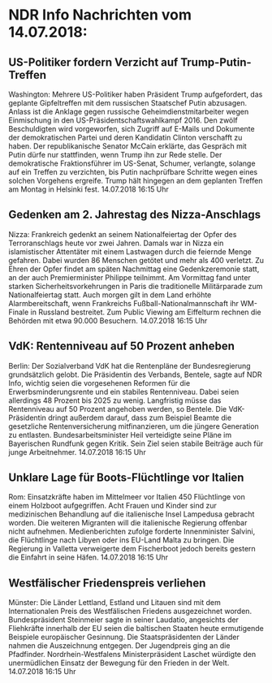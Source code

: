 # NDR Info Nachrichten vom 14.07.2018:


## US-Politiker fordern Verzicht auf Trump-Putin-Treffen
Washington: Mehrere US-Politiker haben Präsident Trump aufgefordert, das geplante Gipfeltreffen mit dem russischen Staatschef Putin abzusagen. Anlass ist die Anklage gegen russische Geheimdienstmitarbeiter wegen Einmischung in den US-Präsidentschaftswahlkampf 2016. Den zwölf Beschuldigten wird vorgeworfen, sich Zugriff auf E-Mails und Dokumente der demokratischen Partei und deren Kandidatin Clinton verschafft zu haben. Der republikanische Senator McCain erklärte, das Gespräch mit Putin dürfe nur stattfinden, wenn Trump ihn zur Rede stelle. Der demokratische Fraktionsführer im US-Senat, Schumer, verlangte, solange auf ein Treffen zu verzichten, bis Putin nachprüfbare Schritte wegen eines solchen Vorgehens ergreife. Trump hält hingegen an dem geplanten Treffen am Montag in Helsinki fest. 14.07.2018 16:15 Uhr 

## Gedenken am 2. Jahrestag des Nizza-Anschlags
Nizza: 	Frankreich gedenkt an seinem Nationalfeiertag der Opfer des Terroranschlags heute vor zwei Jahren. Damals war in Nizza ein islamistischer Attentäter mit einem Lastwagen durch die feiernde Menge gefahren. Dabei wurden 86 Menschen getötet und mehr als 400 verletzt. Zu Ehren der Opfer findet am späten Nachmittag eine Gedenkzeremonie statt, an der auch Premierminister Philippe teilnimmt. Am Vormittag fand unter starken Sicherheitsvorkehrungen in Paris die traditionelle Militärparade zum Nationalfeiertag statt. Auch morgen gilt in dem Land erhöhte Alarmbereitschaft, wenn Frankreichs Fußball-Nationalmannschaft ihr WM-Finale in Russland bestreitet. Zum Public Viewing am Eiffelturm rechnen die Behörden mit etwa 90.000 Besuchern. 14.07.2018 16:15 Uhr 

## VdK: Rentenniveau auf 50 Prozent anheben
Berlin: Der Sozialverband VdK hat die Rentenpläne der Bundesregierung grundsätzlich gelobt. Die Präsidentin des Verbands, Bentele, sagte auf NDR Info, wichtig seien die vorgesehenen Reformen für die Erwerbsminderungsrente und ein stabiles Rentenniveau. Dabei seien allerdings 48 Prozent bis 2025 zu wenig. Langfristig müsse das Rentenniveau auf 50 Prozent angehoben werden, so Bentele. Die VdK-Präsidentin dringt außerdem darauf, dass zum Beispiel Beamte die gesetzliche Rentenversicherung mitfinanzieren, um die jüngere Generation zu entlasten. Bundesarbeitsminister Heil verteidigte seine Pläne im Bayerischen Rundfunk gegen Kritik. Sein Ziel seien stabile Beiträge auch für junge Arbeitnehmer. 14.07.2018 16:15 Uhr 

## Unklare Lage für Boots-Flüchtlinge vor Italien
Rom:	Einsatzkräfte haben im Mittelmeer vor Italien 450 Flüchtlinge von einem Holzboot aufgegriffen. Acht Frauen und Kinder sind zur medizinischen Behandlung auf die italienische Insel Lampedusa gebracht worden. Die weiteren Migranten will die italienische Regierung offenbar nicht aufnehmen. Medienberichten zufolge forderte Innenminister Salvini, die Flüchtlinge nach Libyen oder ins EU-Land Malta zu bringen. Die Regierung in Valletta verweigerte dem Fischerboot jedoch bereits gestern die Einfahrt in seine Häfen. 14.07.2018 16:15 Uhr 

## Westfälischer Friedenspreis verliehen
Münster: 	Die Länder Lettland, Estland und Litauen sind mit dem Internationalen Preis des Westfälischen Friedens ausgezeichnet worden. Bundespräsident Steinmeier sagte in seiner Laudatio, angesichts der Fliehkräfte innerhalb der EU seien die baltischen Staaten heute ermutigende Beispiele europäischer Gesinnung. Die Staatspräsidenten der Länder nahmen die Auszeichnung entgegen. Der Jugendpreis ging an die Pfadfinder. Nordrhein-Westfalens Ministerpräsident Laschet würdigte den unermüdlichen Einsatz der Bewegung für den Frieden in der Welt. 14.07.2018 16:15 Uhr 
